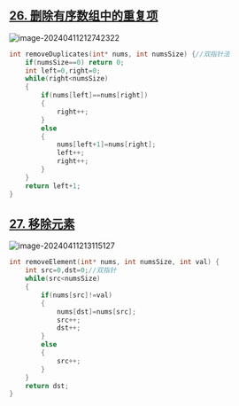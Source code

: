 ## [26. 删除有序数组中的重复项](https://leetcode.cn/problems/remove-duplicates-from-sorted-array/)

![image-20240411212742322](https://like-a.oss-cn-beijing.aliyuncs.com/img/image-20240411212742322.png)



```c
int removeDuplicates(int* nums, int numsSize) {//双指针法
    if(numsSize==0) return 0;
    int left=0,right=0;
    while(right<numsSize)
    {
        if(nums[left]==nums[right])
        {
            right++;
        }
        else
        {
            nums[left+1]=nums[right];
            left++;
            right++;
        }
    }
    return left+1;
}
```



## [27. 移除元素](https://leetcode.cn/problems/remove-element/)

![image-20240411213115127](https://like-a.oss-cn-beijing.aliyuncs.com/img/image-20240411213115127.png)



```c
int removeElement(int* nums, int numsSize, int val) {
    int src=0,dst=0;//双指针
    while(src<numsSize)
    {
        if(nums[src]!=val)
        {
            nums[dst]=nums[src];
            src++;
            dst++;
        }
        else
        {
            src++;
        }
    }
    return dst;
}
```

